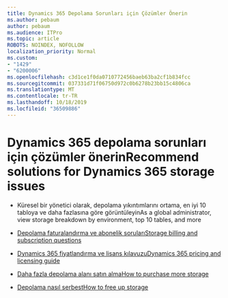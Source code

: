 ```yaml
---
title: Dynamics 365 Depolama Sorunları için Çözümler Önerin
ms.author: pebaum
author: pebaum
ms.audience: ITPro
ms.topic: article
ROBOTS: NOINDEX, NOFOLLOW
localization_priority: Normal
ms.custom:
- "1429"
- "6200006"
ms.openlocfilehash: c3d1ce1f0da0710772456baeb63ba2cf1b834fcc
ms.sourcegitcommit: 037331d71f06750d972c0b6278b23bb15c4806ca
ms.translationtype: MT
ms.contentlocale: tr-TR
ms.lasthandoff: 10/18/2019
ms.locfileid: "36509886"
---
```

# <a name="recommend-solutions-for-dynamics-365-storage-issues"></a><span data-ttu-id="a6b92-102">Dynamics 365 depolama sorunları için çözümler önerin</span><span class="sxs-lookup"><span data-stu-id="a6b92-102">Recommend solutions for Dynamics 365 storage issues</span></span>

* <span data-ttu-id="a6b92-103">Küresel bir yönetici olarak, depolama yıkıntımlarını ortama, en iyi 10 tabloya ve daha fazlasına göre görüntüleyin</span><span class="sxs-lookup"><span data-stu-id="a6b92-103">As a global administrator, view storage breakdown by environment, top 10 tables, and more</span></span>

* [<span data-ttu-id="a6b92-104">Depolama faturalandırma ve abonelik soruları</span><span class="sxs-lookup"><span data-stu-id="a6b92-104">Storage billing and subscription questions</span></span>](https://docs.microsoft.com/dynamics365/customer-engagement/admin/contact-information-microsoft-dynamics-365-online-billing-support)

* [<span data-ttu-id="a6b92-105">Dynamics 365 fiyatlandırma ve lisans kılavuzu</span><span class="sxs-lookup"><span data-stu-id="a6b92-105">Dynamics 365 pricing and licensing guide</span></span>](https://dynamics.microsoft.com/pricing/)

* [<span data-ttu-id="a6b92-106">Daha fazla depolama alanı satın alma</span><span class="sxs-lookup"><span data-stu-id="a6b92-106">How to purchase more storage</span></span>](https://docs.microsoft.com/dynamics365/customer-engagement/admin/manage-storage#add-storage-to-dynamics-365-online)

* [<span data-ttu-id="a6b92-107">Depolama nasıl serbest</span><span class="sxs-lookup"><span data-stu-id="a6b92-107">How to free up storage</span></span>](https://docs.microsoft.com/dynamics365/customer-engagement/admin/free-storage-space)
